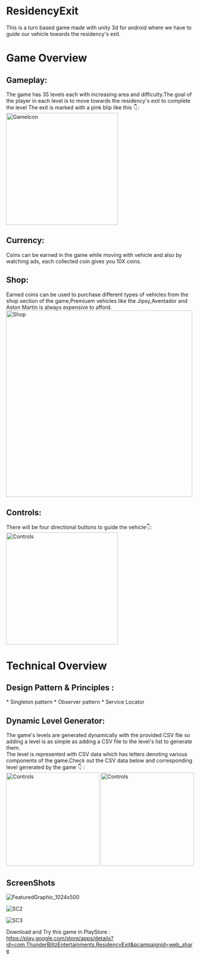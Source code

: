 # ResidencyExit
This is a turn based game made with unity 3d  for android where we have to guide our vehicle towards the residency's exit.

<h1> Game Overview </h1>

<h2> Gameplay: </h2>
The game has 35 levels each with increasing area and difficulty.The goal of the player in each level is to move towards the residency's exit to complete the level
The exit is marked with a pink blip like this 👇: <br>
<img src="https://github.com/RagulPrasadG/ResidencyExit/assets/61055516/b64bf4f5-8707-49bc-9985-4c926e6559b5" alt="GameIcon" width="300">

<h2> Currency: </h2>
Coins can be earned in the game while moving with vehicle and also by watching ads, each collected coin gives you 10X coins.

<h2> Shop: </h2>
Earned coins can be used to purchase different types of vehicles from the shop section of the game,Premiuem vehicles like the Jipsy,Aventador and Aston Martin is always expensive to afford.<br>
<img src="https://github.com/RagulPrasadG/ResidencyExit/assets/61055516/32334e78-144a-4af9-ab50-874bd37e0f9c" alt="Shop" width="500">

<h2> Controls: </h2>
There will be four directional buttons to guide the vehicle👇: <br>
<img src="https://github.com/RagulPrasadG/ResidencyExit/assets/61055516/a6a613ef-ffd9-496e-87af-d7a17b6f66eb" alt="Controls" width="300">


<h1> Technical Overview </h1>

<h2> Design Pattern & Principles : </h2>
* Singleton pattern
* Observer pattern
* Service Locator

<h2> Dynamic Level Generator:</h2>
The game's levels are generated dynamically with the provided CSV file so adding a level is as simple as adding a CSV file to the level's list to generate them.<br>
The level is represented with CSV data which has letters denoting various components of the game.Check out the CSV data below and corresponding level generated by the game 👇 : 
<br>
<img src="https://github.com/RagulPrasadG/ResidencyExit/assets/61055516/01ec8cd9-a106-47bd-8362-05698d6f1db7" alt="Controls" width="250">  <img src="https://github.com/RagulPrasadG/ResidencyExit/assets/61055516/bf6073b5-b57c-42ae-87d9-2d25683925e6" alt="Controls" width="250">

<h2> ScreenShots </h2>

![FeaturedGraphic_1024x500](https://github.com/RagulPrasadG/ResidencyExit/assets/61055516/d914034b-0b0b-45f9-b83b-3754761f297f)


![SC2](https://github.com/RagulPrasadG/ResidencyExit/assets/61055516/c6703a5a-6f4a-401d-92fd-3d2bb413bd35)


![SC3](https://github.com/RagulPrasadG/ResidencyExit/assets/61055516/47fe48fd-fd27-4be1-a605-95a748482fcd)


Download and Try this game in PlayStore : https://play.google.com/store/apps/details?id=com.ThunderBlitzEntertainments.ResidencyExit&pcampaignid=web_share
